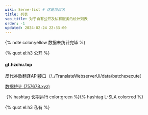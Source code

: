 ```yaml
---
wiki: Serve-list # 这是项目名
title: 列表
seo_title: 对于自有公开及私有服务的统计列表
order: -1
updated: 2024-02-24 22:33:00
---
```


{% note color:yellow 数据未统计完毕 %}

{% quot el:h3 公开 %}

#### gt.hzchu.top

反代谷歌翻译API接口（/_/TranslateWebserverUi/data/batchexecute）

[数据统计 (757678.xyz)](https://gt-stats.757678.xyz/)

​	{% hashtag 长期运行 color:green %}{% hashtag L-SLA color:red %}


{% quot el:h3 私有 %}

